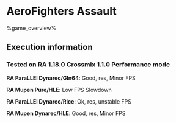 # AeroFighters Assault 

%game_overview%

## Execution information

### Tested on RA 1.18.0 Crossmix 1.1.0 Performance mode

**RA ParaLLEl Dynarec/Gln64**: Good, res, Minor FPS

**RA Mupen Pure/HLE**: Low FPS Slowdown

**RA ParaLLEl Dynarec/Rice**: Ok, res, unstable FPS

**RA Mupen Dynarec/HLE**: Good, res, Minor FPS